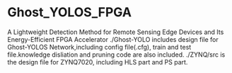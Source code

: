 # Ghost_YOLOS_FPGA
A Lightweight Detection Method for Remote Sensing Edge Devices and Its Energy-Efficient FPGA Accelerator
./Ghost-YOLO includes design file for Ghost-YOLOS Network,including config file(.cfg), train and test file.knowledge disliation and pruning code are also included. 
./ZYNQ/src is the design file for ZYNQ7020, including HLS part and PS part.
